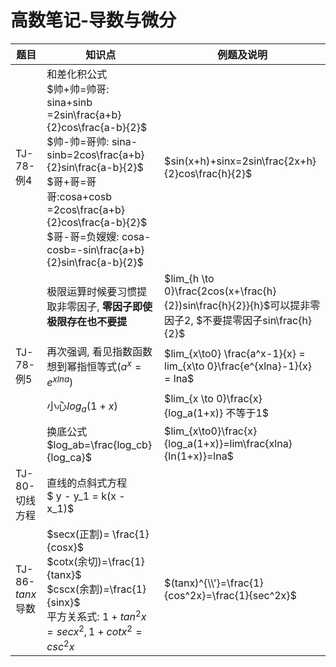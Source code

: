# 高数笔记-导数与微分



| 题目             | 知识点                                      | 例题及说明                                    |
| -------------- | ---------------------------------------- | ---------------------------------------- |
| TJ-78-例4       | 和差化积公式<br />$帅+帅=帅哥: sina+sinb =2sin\frac{a+b}{2}cos\frac{a-b}{2}$<br />$帅-帅=哥帅: sina-sinb=2cos\frac{a+b}{2}sin\frac{a-b}{2}$<br />$哥+哥=哥哥:cosa+cosb =2cos\frac{a+b}{2}cos\frac{a-b}{2}$<br />$哥-哥=负嫂嫂: cosa-cosb=-sin\frac{a+b}{2}sin\frac{a-b}{2}$ | $sin(x+h)+sinx=2sin\frac{2x+h}{2}cos\frac{h}{2}$ |
|                | 极限运算时候要习惯提取非零因子, **零因子即使极限存在也不要提**       | $lim_{h \to 0}\frac{2cos(x+\frac{h}{2})sin\frac{h}{2}}{h}$可以提非零因子2, $不要提零因子sin\frac{h}{2}$ |
| TJ-78-例5       | 再次强调, 看见指数函数想到幂指恒等式$(a^x = e^{xlna})$    | $lim_{x\to0} \frac{a^x-1}{x} = lim_{x\to 0}\frac{e^{xlna}-1}{x} = lna$ |
|                | 小心$log_a{(1+x)}$                         | $lim_{x \to 0}\frac{x}{log_a(1+x)} 不等于1$ |
|                | 换底公式<br />$log_ab=\frac{log_cb}{log_ca}$ | $lim_{x\to0}\frac{x}{log_a(1+x)}=lim\frac{xlna}{ln(1+x)}=lna$ |
| TJ-80-切线方程     | 直线的点斜式方程<br />$ y - y_1 = k(x - x_1)$    |                                          |
| TJ-86-$tanx$导数 | $secx(正割)= \frac{1}{cosx}$<br />$cotx(余切)=\frac{1}{tanx}$<br />$cscx(余割)=\frac{1}{sinx}$<br />平方关系式: $1+tan^2x = secx^2, 1+cotx^2=csc^2x$ | $(tanx)^{\\'}=\frac{1}{cos^2x}=\frac{1}{sec^2x}$ |

